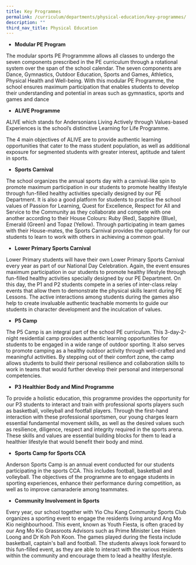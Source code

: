 ```yaml
---
title: Key Programmes
permalink: /curriculum/departments/physical-education/key-programmes/
description: ""
third_nav_title: Physical Education
---
```

<ul>
<li><strong>Modular PE Program</strong></li>
</ul>
<p>The modular sports PE Programmme allows all classes to undergo the seven components prescribed in the PE curriculum through a rotational system over the span of the school calendar. The seven components are Dance, Gymnastics, Outdoor Education, Sports and Games, Athletics, Physical Health and Well-being. With this modular PE Programme, the school ensures maximum participation that enables students to develop their understanding and potential in areas such as gymnastics, sports and games and dance</p>
<ul>
<li><strong>ALIVE Programme</strong></li>
</ul>
<p>ALIVE which stands for Andersonians Living Actively through Values-based Experiences is the school&rsquo;s distinctive Learning for Life Programme.</p>
<p>The 4 main objectives of ALIVE are to provide authentic learning opportunities that cater to the mass student population, as well as additional exposure for segmented students with greater interest, aptitude and talent in sports.</p>
<ul>
<li><strong>Sports Carnival</strong></li>
</ul>
<p>The school organizes the annual sports day with a carnival-like spin to promote maximum participation in our students to promote healthy lifestyle through fun-filled healthy activities specially designed by our PE Department. It is also a good platform for students to practise the school values of Passion for Learning, Quest for Excellence, Respect for All and Service to the Community as they collaborate and compete with one another according to their House Colours: Ruby (Red), Sapphire (Blue), Emerald (Green) and Topaz (Yellow). Through participating in team games with their House-mates, the Sports Carnival provides the opportunity for our students to learn to work with others in achieving a common goal.</p>
<ul>
<li><strong>Lower Primary Sports Carnival</strong></li>
</ul>
<p>Lower Primary students will have their own Lower Primary Sports Carnival every year as part of our National Day Celebration. Again, the event ensures maximum participation in our students to promote healthy lifestyle through fun-filled healthy activities specially designed by our PE Department. On this day, the P1 and P2 students compete in a series of inter-class relay events that allow them to demonstrate the physical skills learnt during PE Lessons. The active interactions among students during the games also help to create invaluable authentic teachable moments to guide our students in character development and the inculcation of values.</p>
<ul>
<li><strong>P5 Camp</strong></li>
</ul>
<p>The P5 Camp is an integral part of the school PE curriculum. This 3-day-2-night residential camp provides authentic learning opportunities for students to be engaged in a wide range of outdoor sporting. It also serves to promote camping as a healthy outdoor activity through well-crafted and meaningful activities. By stepping out of their comfort zone, the camp allows students to build their personal resilience and collaboration skills to work in teams that would further develop their personal and interpersonal competencies.</p>
<ul>
<li><strong>P3 Healthier Body and Mind Programme</strong></li>
</ul>
<p>To provide a holistic education, this programme provides the opportunity for our P3 students to interact and train with professional sports players such as basketball, volleyball and footfall players. Through the first-hand interaction with these professional sportsmen, our young charges learn essential fundamental movement skills, as well as the desired values such as resilience, diligence, respect and integrity required in the sports arena. These skills and values are essential building blocks for them to lead a healthier lifestyle that would benefit their body and mind.</p>
<ul>
<li><strong>Sports Camp for Sports CCA</strong></li>
</ul>
<p>Anderson Sports Camp is an annual event conducted for our students participating in the sports CCA. This includes football, basketball and volleyball. The objectives of the programme are to engage students in sporting experiences, enhance their performance during competition, as well as to improve camaraderie among teammates.</p>
<ul>
<li><strong>Community Involvement in Sports</strong></li>
</ul>
<p>Every year, our school together with Yio Chu Kang Community Sports Club organizes a sporting event to engage the residents living around Ang Mo Kio neighbourhood. This event, known as Youth Fiesta, is often graced by our Ang Mo Kio Grassroots Advisors such as Prime Minister Lee Hsien Loong and Dr Koh Poh Koon. The games played during the fiesta include basketball, captain's ball and football. The students always look forward to this fun-filled event, as they are able to interact with the various residents within the community and encourage them to lead a healthy lifestyle.</p>